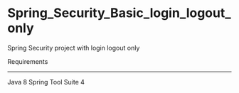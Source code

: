 # Spring_Security_Basic_login_logout_only
Spring Security project with login logout only

Requirements
************
Java 8
Spring Tool Suite 4



